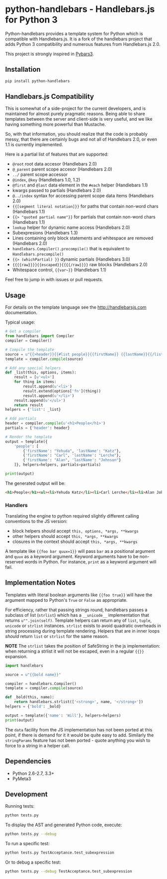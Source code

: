 # python-handlebars - Handlebars.js for Python 3

Python-handlebars provides a template system for Python which is compatible with
Handlebars.js. It is a fork of the handlebars project that adds Python 3
compatibility and numerous features from Handlebars.js 2.0.

This project is strongly inspired in [Pybars3](https://github.com/wbond/pybars3).

## Installation

```bash
pip install python-handlebars
```

## Handlebars.js Compatibility

This is somewhat of a side-project for the current developers, and is
maintained for almost purely pragmatic reasons. Being able to share templates
between the server and client-side is very useful, and we like having something
more powerful than Mustache.

So, with that information, you should realize that the code is probably messy,
that there are certainly bugs and not all of Handlebars 2.0, or even 1.1 is
currently implemented.

Here is a partial list of features that are supported:

- `@root` root data accesor (Handlebars 2.0)
- `@_parent` parent scope accesor (Handlebars 2.0)
- `../` parent scope accessor
- `@index`, `@key` (Handlebars 1.0, 1.2)
- `@first` and `@last` data element in the `#each` helper (Handlebars 1.1)
- kwargs passed to partials (Handlebars 2.0)
- `@../index` syntax for accessing parent scope data items (Handlebars 2.0)
- `{{[segment literal notation]}}` for paths that contain non-word chars (Handlebars 1.1)
- `{{> "quoted partial name"}}` for partials that contain non-word chars (Handlebars 1.1)
- `lookup` helper for dynamic name access (Handlebars 2.0)
- Subexpresions (Handlebars 1.3)
- Lines containing only block statements and whitespace are removed (Handlebars 2.0)
- `handlebars.Compiler().precompile()` that is equivalent to `Handlebars.precompile()`
- `{{> (whichPartial) }}` dynamic partials (Handlebars 3.0)
- `{{{{raw}}}}{{escaped}}{{{{/raw}}}}` raw blocks (Handlebars 2.0)
- Whitespace control, `{{var~}}` (Handlebars 1.1)

Feel free to jump in with issues or pull requests.

## Usage

For details on the template language see the http://handlebarsjs.com
documentation.

Typical usage:

```python
# Get a compiler
from handlebars import Compiler
compiler = Compiler()

# Compile the template
source = u"{{>header}}{{#list people}}{{firstName}} {{lastName}}{{/list}}"
template = compiler.compile(source)

# Add any special helpers
def _list(this, options, items):
    result = [u'<ul>']
    for thing in items:
        result.append(u'<li>')
        result.extend(options['fn'](thing))
        result.append(u'</li>')
    result.append(u'</ul>')
    return result
helpers = {'list': _list}

# Add partials
header = compiler.compile(u'<h1>People</h1>')
partials = {'header': header}

# Render the template
output = template({
    'people': [
        {'firstName': "Yehuda", 'lastName': "Katz"},
        {'firstName': "Carl", 'lastName': "Lerche"},
        {'firstName': "Alan", 'lastName': "Johnson"}
    ]}, helpers=helpers, partials=partials)

print(output)
```

The generated output will be:

```html
<h1>People</h1><ul><li>Yehuda Katz</li><li>Carl Lerche</li><li>Alan Johnson</li></ul>
```

### Handlers

Translating the engine to python required slightly different calling
conventions to the JS version:

* block helpers should accept `this, options, *args, **kwargs`
* other helpers should accept `this, *args, **kwargs`
* closures in the context should accept `this, *args, **kwargs`

A template like `{{foo bar quux=1}}` will pass `bar` as a positional argument and
`quux` as a keyword argument. Keyword arguments have to be non-reserved words in
Python. For instance, `print` as a keyword argument will fail.

## Implementation Notes

Templates with literal boolean arguments like `{{foo true}}` will have the
argument mapped to Python's `True` or `False` as appropriate.

For efficiency, rather that passing strings round, handlebars passes a subclass of
list (`strlist`) which has a `__unicode__` implementation that returns
`u"".join(self)`. Template helpers can return any of `list`, `tuple`, `unicode` or
`strlist` instances. `strlist` exists to avoid quadratic overheads in string
processing during template rendering. Helpers that are in inner loops *should*
return `list` or `strlist` for the same reason.

**NOTE** The `strlist` takes the position of SafeString in the js implementation:
when returning a strlist it will not be escaped, even in a regular `{{}}`
expansion.

```python
import handlebars

source = u"{{bold name}}"

compiler = handlebars.Compiler()
template = compiler.compile(source)

def _bold(this, name):
    return handlebars.strlist(['<strong>', name, '</strong>'])
helpers = {'bold': _bold}

output = template({'name': 'Will'}, helpers=helpers)
print(output)
```

The `data` facility from the JS implementation has not been ported at this
point, if there is demand for it it would be quite easy to add. Similarly
the `stringParams` feature has not been ported - quote anything you wish to force
to a string in a helper call.

## Dependencies

* Python 2.6-2.7, 3.3+
* PyMeta3

## Development

Running tests:

```bash
python tests.py
```

To display the AST and generated Python code, execute:

```bash
python tests.py --debug
```

To run a specific test:

```bash
python tests.py TestAcceptance.test_subexpression
```

Or to debug a specific test:

```bash
python tests.py --debug TestAcceptance.test_subexpression
```